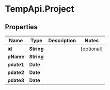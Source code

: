 # TempApi.Project

## Properties

Name | Type | Description | Notes
------------ | ------------- | ------------- | -------------
**id** | **String** |  | [optional] 
**pName** | **String** |  | 
**pdate1** | **Date** |  | 
**pdate2** | **Date** |  | 
**pdate3** | **Date** |  | 


